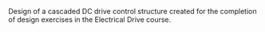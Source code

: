 Design of a cascaded DC drive control structure created for the completion of design exercises in the Electrical Drive course.
